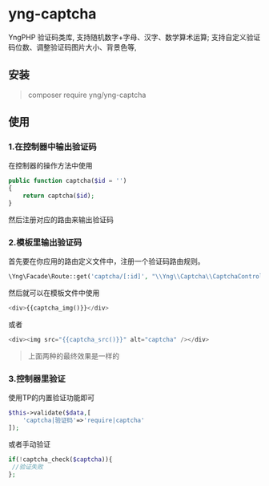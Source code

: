 # yng-captcha

YngPHP 验证码类库, 支持随机数字+字母、汉字、数学算术运算; 支持自定义验证码位数、调整验证码图片大小、背景色等,

## 安装
> composer require yng/yng-captcha


## 使用

### 1.在控制器中输出验证码

在控制器的操作方法中使用

```php
public function captcha($id = '')
{
	return captcha($id);
}
```
然后注册对应的路由来输出验证码


### 2.模板里输出验证码

首先要在你应用的路由定义文件中，注册一个验证码路由规则。

```php
\Yng\Facade\Route::get('captcha/[:id]', "\\Yng\\Captcha\\CaptchaController@index");
```

然后就可以在模板文件中使用
```php
<div>{{captcha_img()}}</div>
```
或者
```php
<div><img src="{{captcha_src()}}" alt="captcha" /></div>
```
> 上面两种的最终效果是一样的


### 3.控制器里验证

使用TP的内置验证功能即可
```php
$this->validate($data,[
    'captcha|验证码'=>'require|captcha'
]);
```
或者手动验证
```php
if(!captcha_check($captcha)){
 //验证失败
};
```
